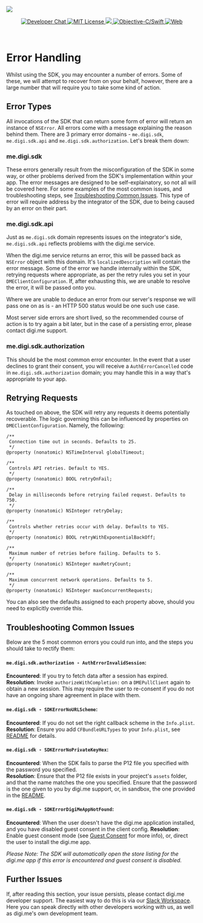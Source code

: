 ![](https://i.imgur.com/zAHoOwe.png)

<p align="center">
    <a href="https://developers.digi.me/slack/join">
        <img src="https://img.shields.io/badge/chat-slack-blueviolet.svg" alt="Developer Chat">
    </a>
    <a href="LICENSE">
        <img src="https://img.shields.io/badge/license-apache 2.0-blue.svg" alt="MIT License">
    </a>
    <a href="#">
    	<img src="https://img.shields.io/badge/build-passing-brightgreen.svg" 
    </a>
    <a href="https://swift.org">
        <img src="https://img.shields.io/badge/language-objectivec/swift-orange.svg" alt="Objective-C/Swift">
    </a>
    <a href="https://developer.digi.me">
        <img src="https://img.shields.io/badge/web-digi.me-red.svg" alt="Web">
    </a>
</p>

<br>

# Error Handling

Whilst using the SDK, you may encounter a number of errors. Some of these, we will attempt to recover from on your behalf, however, there are a large number that will require you to take some kind of action.

## Error Types

All invocations of the SDK that can return some form of error will return an instance of `NSError`. All errors come with a message explaining the reason behind them. There are 3 primary error domains - `me.digi.sdk`, `me.digi.sdk.api` and `me.digi.sdk.authorization`. Let's break them down:

### me.digi.sdk

These errors generally result from the misconfiguration of the SDK in some way, or other problems derived from the SDK's implementation within your app. The error messages are designed to be self-explainatory, so not all will be covered here. For some examples of the most common issues, and troubleshooting steps, see [Troubleshooting Common Issues](#troubleshooting-common-issues). This type of error will require address by the integrator of the SDK, due to being caused by an error on their part.

### me.digi.sdk.api

Just as `me.digi.sdk` domain represents issues on the integrator's side, `me.digi.sdk.api` reflects problems with the digi.me service. 

When the digi.me service returns an error, this will be passed back as `NSError` object with this domain. It's `localizedDescription` will contain the error message. Some of the error we handle internally within the SDK, retrying requests where appropriate, as per the retry rules you set in your `DMEClientConfiguration`. If, after exhausting this, we are unable to resolve the error, it will be passed onto you.

Where we are unable to deduce an error from our server's response we will pass one on as is - an HTTP 500 status would be one such use case.

Most server side errors are short lived, so the recommended course of action is to try again a bit later, but in the case of a persisting error, please contact digi.me support.

### me.digi.sdk.authorization

This should be the most common error encounter. In the event that a user declines to grant their consent, you will receive a `AuthErrorCancelled` code in `me.digi.sdk.authorization` domain; you may handle this in a way that's appropriate to your app.

## Retrying Requests

As touched on above, the SDK will retry any requests it deems potentially recoverable. The logic governing this can be influenced by properties on `DMEClientConfiguration`. Namely, the following:

```objc
/**
 Connection time out in seconds. Defaults to 25.
 */
@property (nonatomic) NSTimeInterval globalTimeout;

/**
 Controls API retries. Default to YES.
 */
@property (nonatomic) BOOL retryOnFail;

/**
 Delay in milliseconds before retrying failed request. Defaults to 750.
 */
@property (nonatomic) NSInteger retryDelay;

/**
 Controls whether retries occur with delay. Defaults to YES.
 */
@property (nonatomic) BOOL retryWithExponentialBackOff;

/**
 Maximum number of retries before failing. Defaults to 5.
 */
@property (nonatomic) NSInteger maxRetryCount;

/**
 Maximum concurrent network operations. Defaults to 5.
 */
@property (nonatomic) NSInteger maxConcurrentRequests;
```
You can also see the defaults assigned to each property above, should you need to explicitly override this.

## Troubleshooting Common Issues

Below are the 5 most common errors you could run into, and the steps you should take to rectify them:

#### `me.digi.sdk.authorization - AuthErrorInvalidSession`:

**Encountered**: If you try to fetch data after a session has expired.<br>
**Resolution**: Invoke `authorizeWithCompletion:` on a `DMEPullClient` again to obtain a new session. This may require the user to re-consent if you do not have an ongoing share agreement in place with them.


#### `me.digi.sdk - SDKErrorNoURLScheme`:

**Encountered**: If you do not set the right callback scheme in the `Info.plist`.<br>
**Resolution**: Ensure you add `CFBundleURLTypes` to your `Info.plist`, see [README](https://github.com/digime/digime-sdk-ios/blob/master/README.md) for details.

#### `me.digi.sdk - SDKErrorNoPrivateKeyHex`:
**Encountered**: When the SDK fails to parse the P12 file you specified with the password you specified.<br>
**Resolution**: Ensure that the P12 file exists in your project's `assets` folder, and that the name matches the one you specified. Ensure that the password is the one given to you by digi.me support, or, in sandbox, the one provided in the [README](https://github.com/digime/digime-sdk-ios/blob/master/README.md).

#### `me.digi.sdk - SDKErrorDigiMeAppNotFound`:
**Encountered**: When the user doesn't have the digi.me application installed, and you have disabled guest consent in the client config.
**Resolution**: Enable guest consent mode (see [Guest Consent](Guest-Consent.html) for more info), or, direct the user to install the digi.me app.

*Please Note: The SDK will automatically open the store listing for the digi.me app if this error is encountered and guest consent is disabled.*

## Further Issues

If, after reading this section, your issue persists, please contact digi.me developer support. The easiest way to do this is via our [Slack Workspace](https://developers.digi.me/slack/join). Here you can speak directly with other developers working with us, as well as digi.me's own development team.